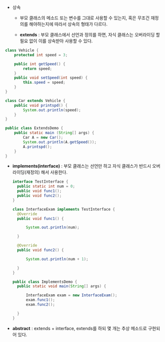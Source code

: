 - 상속
  
  - 부모 클래스의 메소드 또는 변수를 그대로 사용할 수 있는지, 혹은 무조건 재정의를 해야하는지에 따라서 상속의 형태가 다르다.
  
  - **extends** : 부모 클래스에서 선언과 정의를 하면, 자식 클래스는 오버라이딩 할 필요 없이 이를 상속받아 사용할 수 있다.

```java
class Vehicle {
    protected int speed = 3;

    public int getSpeed() {
        return speed;
    }
    public void setSpeed(int speed) {
        this.speed = speed;
    }
}

class Car extends Vehicle {
    public void printspd() {
        System.out.println(speed);
    }
}

public class ExtendsDemo {
    public static main (String[] args) {
        Car A = new Car();
        System.out.println(A.getSpeed());
        A.printspd();
    }
}
```

- **implements(interface)** : 부모 클래스는 선언만 하고 자식 클래스가 반드시 오버라이딩(재정의) 해서 사용한다.
  
  ```java
  interface TestInterface {
    public static int num = 0;
    public void func1();
    public void func2();
  }
  
  class InterfaceExam implements TestInterface {
    @Override
    public void func1() {
  
        System.out.println(num);
  
    }
  
    @Override
    public void func2() {
  
        System.out.println(num + 1);
  
    }
  }
  
  public class ImplementsDemo {
    public static void main(String[] args) {
  
        InterfaceExam exam = new InterfaceExam();
        exam.func1();
        exam.func2();
  
    }
  }
  ```

- **abstract** : extends + interface, extends를 하되 몇 개는 추상 메소드로 구현되어 있다.
